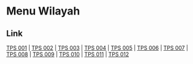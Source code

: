 # Menu Wilayah

## Link

[TPS 001](https://github.com/gigit-pemilu/pemilu-2024-15-jambi/tree/main/pileg-dpr/hitung-suara/sub/15-jambi/sub/04-batanghari/sub/05-pemayung/sub/2011-selat/sub/001-tps)
 | 
[TPS 002](https://github.com/gigit-pemilu/pemilu-2024-15-jambi/tree/main/pileg-dpr/hitung-suara/sub/15-jambi/sub/04-batanghari/sub/05-pemayung/sub/2011-selat/sub/002-tps)
 | 
[TPS 003](https://github.com/gigit-pemilu/pemilu-2024-15-jambi/tree/main/pileg-dpr/hitung-suara/sub/15-jambi/sub/04-batanghari/sub/05-pemayung/sub/2011-selat/sub/003-tps)
 | 
[TPS 004](https://github.com/gigit-pemilu/pemilu-2024-15-jambi/tree/main/pileg-dpr/hitung-suara/sub/15-jambi/sub/04-batanghari/sub/05-pemayung/sub/2011-selat/sub/004-tps)
 | 
[TPS 005](https://github.com/gigit-pemilu/pemilu-2024-15-jambi/tree/main/pileg-dpr/hitung-suara/sub/15-jambi/sub/04-batanghari/sub/05-pemayung/sub/2011-selat/sub/005-tps)
 | 
[TPS 006](https://github.com/gigit-pemilu/pemilu-2024-15-jambi/tree/main/pileg-dpr/hitung-suara/sub/15-jambi/sub/04-batanghari/sub/05-pemayung/sub/2011-selat/sub/006-tps)
 | 
[TPS 007](https://github.com/gigit-pemilu/pemilu-2024-15-jambi/tree/main/pileg-dpr/hitung-suara/sub/15-jambi/sub/04-batanghari/sub/05-pemayung/sub/2011-selat/sub/007-tps)
 | 
[TPS 008](https://github.com/gigit-pemilu/pemilu-2024-15-jambi/tree/main/pileg-dpr/hitung-suara/sub/15-jambi/sub/04-batanghari/sub/05-pemayung/sub/2011-selat/sub/008-tps)
 | 
[TPS 009](https://github.com/gigit-pemilu/pemilu-2024-15-jambi/tree/main/pileg-dpr/hitung-suara/sub/15-jambi/sub/04-batanghari/sub/05-pemayung/sub/2011-selat/sub/009-tps)
 | 
[TPS 010](https://github.com/gigit-pemilu/pemilu-2024-15-jambi/tree/main/pileg-dpr/hitung-suara/sub/15-jambi/sub/04-batanghari/sub/05-pemayung/sub/2011-selat/sub/010-tps)
 | 
[TPS 011](https://github.com/gigit-pemilu/pemilu-2024-15-jambi/tree/main/pileg-dpr/hitung-suara/sub/15-jambi/sub/04-batanghari/sub/05-pemayung/sub/2011-selat/sub/011-tps)
 | 
[TPS 012](https://github.com/gigit-pemilu/pemilu-2024-15-jambi/tree/main/pileg-dpr/hitung-suara/sub/15-jambi/sub/04-batanghari/sub/05-pemayung/sub/2011-selat/sub/012-tps)

